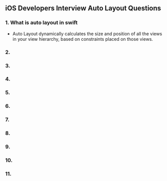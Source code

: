 ## iOS Developers Interview Auto Layout Questions

### 1. What is auto layout in swift
  - Auto Layout dynamically calculates the size and position of all the views in your view hierarchy, based on constraints placed on those views.
    
### 2.

### 3.

### 4.

### 5.

### 6.

### 7.

### 8.

### 9.

### 10.

### 11.

